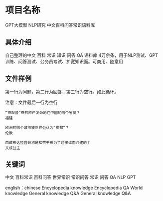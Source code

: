 # 项目名称
GPT大模型 NLP研究 中文百科问答常识语料库

## 具体介绍
自己整理的中文 百科 常识 知识 问答 QA 语料库 4万余条，用于NLP测试、GPT训练、问答测试、公务员考试、扩宽知识面。可商用、随意用

## 文件样例
第一行为问题，第二行为回答，第三行为空行。如此循环。

注意：文件最后一行为空行

```
“铁观音”茶的原产发源地在中国的哪个省份？
福建

欧洲的哪个城市被世界公认为“雾都”？
伦敦

西藏布达拉宫最初是松赞干布为了迎接谁而兴建的？
文成公主
```
## 关键词

中文 百科常识 百科问答 世界常识 常识问答 常识 问答 QA NLP GPT

english：chinese Encyclopedia knowledge Encyclopedia QA World knowledge General knowledge Q&A General knowledge Q&A

